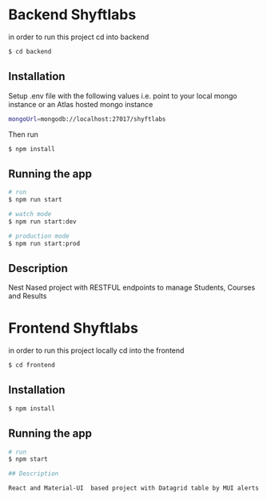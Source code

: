 # Backend Shyftlabs

in order to run this project cd into backend 

```bash
$ cd backend
```

## Installation

Setup .env file with the following values i.e. point to your local mongo instance or an Atlas hosted mongo instance

```bash
mongoUrl=mongodb://localhost:27017/shyftlabs
```

Then run 

```bash
$ npm install
```

## Running the app

```bash
# run
$ npm run start

# watch mode
$ npm run start:dev

# production mode
$ npm run start:prod
```

## Description

Nest Nased project with RESTFUL endpoints to manage Students, Courses and Results

# Frontend Shyftlabs

in order to run this project locally cd into the frontend

```bash
$ cd frontend
```

## Installation

```bash
$ npm install
```

## Running the app

```bash
# run
$ npm start

## Description

React and Material-UI  based project with Datagrid table by MUI alerts and JS fetch for keeping it simple and light
